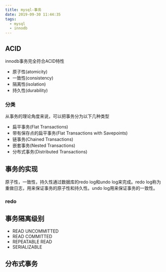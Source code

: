 ```yaml
---
title: mysql-事务
date: 2019-09-30 11:44:35
tags:
  - mysql
  - innodb
---
```


## ACID
innodb事务完全符合ACID特性
- 原子性(atomicity)
- 一致性(consistency)
- 隔离性(isolation)
- 持久性(durability)

### 分类

从事务的理论角度来说，可以把事务分为以下几种类型
- 扁平事务(Flat Transactions)
- 带有保存点的扁平事务(Flat Transactions with Savepoints)
- 链事务(Chained Transactions)
- 嵌套事务(Nested Transactions)
- 分布式事务(Distributed Transactions)

## 事务的实现

原子性，一致性，持久性通过数据库的redo log和undo log来完成。redo log称为重做日志，用来保证事务的原子性和持久性。undo log用来保证事务的一致性。

### redo

## 事务隔离级别

- READ UNCOMMITTED
- READ COMMITTED
- REPEATABLE READ
- SERIALIZABLE

## 分布式事务




